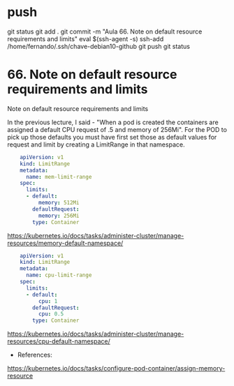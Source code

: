 

# ##############################################################################################################################################################
# ##############################################################################################################################################################
# ##############################################################################################################################################################
# ##############################################################################################################################################################
# push

git status
git add .
git commit -m "Aula  66. Note on default resource requirements and limits"
eval $(ssh-agent -s)
ssh-add /home/fernando/.ssh/chave-debian10-github
git push
git status




# ##############################################################################################################################################################
# ##############################################################################################################################################################
# ##############################################################################################################################################################
# ##############################################################################################################################################################
#  66. Note on default resource requirements and limits

Note on default resource requirements and limits

In the previous lecture, I said - "When a pod is created the containers are assigned a default CPU request of .5 and memory of 256Mi". For the POD to pick up those defaults you must have first set those as default values for request and limit by creating a LimitRange in that namespace.

~~~~yaml
    apiVersion: v1
    kind: LimitRange
    metadata:
      name: mem-limit-range
    spec:
      limits:
      - default:
          memory: 512Mi
        defaultRequest:
          memory: 256Mi
        type: Container
~~~~

https://kubernetes.io/docs/tasks/administer-cluster/manage-resources/memory-default-namespace/

~~~~yaml
    apiVersion: v1
    kind: LimitRange
    metadata:
      name: cpu-limit-range
    spec:
      limits:
      - default:
          cpu: 1
        defaultRequest:
          cpu: 0.5
        type: Container
~~~~

https://kubernetes.io/docs/tasks/administer-cluster/manage-resources/cpu-default-namespace/


- References:

https://kubernetes.io/docs/tasks/configure-pod-container/assign-memory-resource
